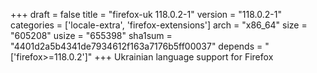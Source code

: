 +++
draft = false
title = "firefox-uk 118.0.2-1"
version = "118.0.2-1"
categories = ['locale-extra', 'firefox-extensions']
arch = "x86_64"
size = "605208"
usize = "655398"
sha1sum = "4401d2a5b4341de7934612f163a7176b5ff00037"
depends = "['firefox>=118.0.2']"
+++
Ukrainian language support for Firefox